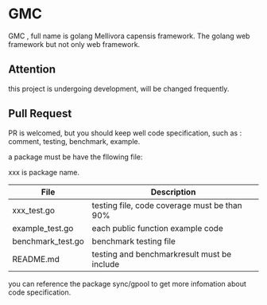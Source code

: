 # GMC
GMC , full name is golang Mellivora capensis framework. The golang  web framework  but not only web framework.

## Attention
this project is undergoing development, will be changed frequently.

## Pull Request
PR is welcomed, but you should keep well code specification, such as : comment, testing, benchmark, example.

a package must be have the fllowing file:   

xxx is package name.  

| File | Description |
| ---- | ---- |
| xxx_test.go | testing file, code coverage must be than 90% |
| example_test.go  | each public function example code |
| benchmark_test.go | benchmark testing file |
| README.md | testing and benchmarkresult must be include |

you can reference the package sync/gpool to get more infomation about code specification.


 
